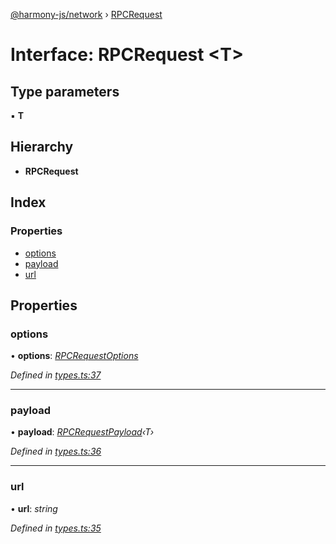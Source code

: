 [@harmony-js/network](../globals.md) › [RPCRequest](rpcrequest.md)

# Interface: RPCRequest <**T**>

## Type parameters

▪ **T**

## Hierarchy

* **RPCRequest**

## Index

### Properties

* [options](rpcrequest.md#options)
* [payload](rpcrequest.md#payload)
* [url](rpcrequest.md#url)

## Properties

###  options

• **options**: *[RPCRequestOptions](rpcrequestoptions.md)*

*Defined in [types.ts:37](https://github.com/FireStack-Lab/Harmony-sdk-core/blob/6759acb/packages/harmony-network/src/types.ts#L37)*

___

###  payload

• **payload**: *[RPCRequestPayload](rpcrequestpayload.md)‹T›*

*Defined in [types.ts:36](https://github.com/FireStack-Lab/Harmony-sdk-core/blob/6759acb/packages/harmony-network/src/types.ts#L36)*

___

###  url

• **url**: *string*

*Defined in [types.ts:35](https://github.com/FireStack-Lab/Harmony-sdk-core/blob/6759acb/packages/harmony-network/src/types.ts#L35)*
